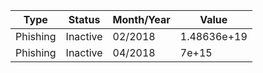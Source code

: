 | Type     | Status   | Month/Year   |       Value |
|----------|----------|--------------|-------------|
| Phishing | Inactive | 02/2018      | 1.48636e+19 |
| Phishing | Inactive | 04/2018      | 7e+15       |
